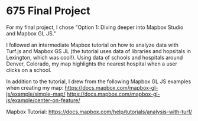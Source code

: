 # 675 Final Project

For my final project, I chose "Option 1: Diving deeper into Mapbox Studio and Mapbox GL JS."

I followed an intermediate Mapbox tutorial on how to analyze data with Turf.js and Mapbox GS JL (the tutorial uses data of libraries and hopsitals in Lexington, which was cool!). Using data of schools and hospitals around Denver, Colorado, my map highlights the nearest hospital when a user clicks on a school. 

In addition to the tutorial, I drew from the following Mapbox GL JS examples when creating my map:
https://docs.mapbox.com/mapbox-gl-js/example/simple-map/
https://docs.mapbox.com/mapbox-gl-js/example/center-on-feature/

Mapbox Tutorial: https://docs.mapbox.com/help/tutorials/analysis-with-turf/ 
